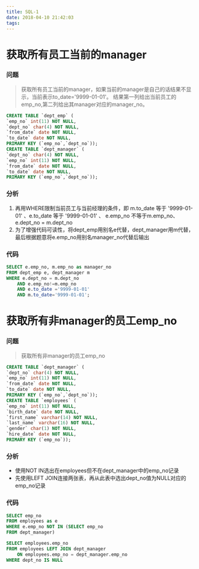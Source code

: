 ```yaml
---
title: SQL-1
date: 2018-04-10 21:42:03
tags:
---
```

# 获取所有员工当前的manager
### 问题
>获取所有员工当前的manager，如果当前的manager是自己的话结果不显示，当前表示to_date='9999-01-01'。
结果第一列给出当前员工的emp_no,第二列给出其manager对应的manager_no。
```sql
CREATE TABLE `dept_emp` (
`emp_no` int(11) NOT NULL,
`dept_no` char(4) NOT NULL,
`from_date` date NOT NULL,
`to_date` date NOT NULL,
PRIMARY KEY (`emp_no`,`dept_no`));
CREATE TABLE `dept_manager` (
`dept_no` char(4) NOT NULL,
`emp_no` int(11) NOT NULL,
`from_date` date NOT NULL,
`to_date` date NOT NULL,
PRIMARY KEY (`emp_no`,`dept_no`));
```
### 分析


1. 再用WHERE限制当前员工与当前经理的条件，即 m.to_date 等于 '9999-01-01' 、e.to_date 等于 '9999-01-01' 、 e.emp_no 不等于m.emp_no、e.dept_no = m.dept_no
2. 为了增强代码可读性，将dept_emp用别名e代替，dept_manager用m代替，最后根据题意将e.emp_no用别名manager_no代替后输出

### 代码
```sql
SELECT e.emp_no, m.emp_no as manager_no
FROM dept_emp e, dept_manager m
WHERE e.dept_no = m.dept_no
    AND e.emp_no!=m.emp_no
    AND e.to_date ='9999-01-01'
    AND m.to_date='9999-01-01';
```
# 获取所有非manager的员工emp_no
### 问题
>获取所有非manager的员工emp_no
```sql
CREATE TABLE `dept_manager` (
`dept_no` char(4) NOT NULL,
`emp_no` int(11) NOT NULL,
`from_date` date NOT NULL,
`to_date` date NOT NULL,
PRIMARY KEY (`emp_no`,`dept_no`));
CREATE TABLE `employees` (
`emp_no` int(11) NOT NULL,
`birth_date` date NOT NULL,
`first_name` varchar(14) NOT NULL,
`last_name` varchar(16) NOT NULL,
`gender` char(1) NOT NULL,
`hire_date` date NOT NULL,
PRIMARY KEY (`emp_no`));
```
### 分析
* 使用NOT IN选出在employees但不在dept_manager中的emp_no记录
* 先使用LEFT JOIN连接两张表，再从此表中选出dept_no值为NULL对应的emp_no记录
### 代码
```sql
SELECT emp_no
FROM employees as e
WHERE e.emp_no NOT IN (SELECT emp_no
FROM dept_manager)

SELECT employees.emp_no
FROM employees LEFT JOIN dept_manager
    ON employees.emp_no = dept_manager.emp_no
WHERE dept_no IS NULL
```
